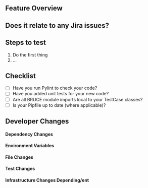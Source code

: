 ## Feature Overview

## Does it relate to any Jira issues?

## Steps to test

1. Do the first thing
2. ...

## Checklist

- [ ] Have you run Pylint to check your code?
- [ ] Have you added unit tests for your new code?
- [ ] Are all BRUCE module imports local to your TestCase classes?
- [ ] Is your Pipfile up to date (where applicable)?

## Developer Changes
#### Dependency Changes

#### Environment Variables

#### File Changes

#### Test Changes

#### Infrastructure Changes Depending/ent
